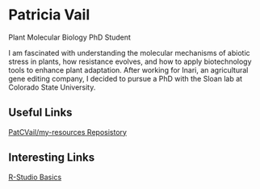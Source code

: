 # Patricia Vail
Plant Molecular Biology PhD Student 

I am fascinated with understanding the molecular mechanisms of abiotic stress in plants, how resistance evolves, and how to apply biotechnology tools to enhance plant adaptation. After working for Inari, an agricultural gene editing company, I decided to pursue a PhD with the Sloan lab at Colorado State University.
## Useful Links
[PatCVail/my-resources Reposistory](https://github.com/PatCVail/my-resources/tree/main/Examples)

## Interesting Links
[R-Studio Basics](https://github.com/PatCVail/CM515-course-2024/tree/main/modules/02_RStudio)
<!--
**PatCVail/PatCVail** is a ✨ _special_ ✨ repository because its `README.md` (this file) appears on your GitHub profile.

Here are some ideas to get you started:

- 🔭 I’m currently working on ...
- 🌱 I’m currently learning ...
- 👯 I’m looking to collaborate on ...
- 🤔 I’m looking for help with ...
- 💬 Ask me about ...
- 📫 How to reach me: ...
- 😄 Pronouns: ...
- ⚡ Fun fact: ...
-->
